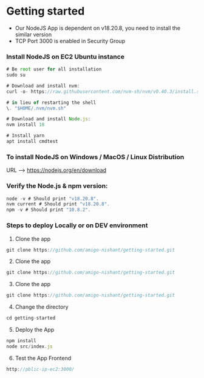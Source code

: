 # Getting started
- Our NodeJS App is dependent on v18.20.8, you need to install the similar version
- TCP Port 3000 is enabled in Security Group 

### Install NodeJS on EC2 Ubuntu instance
```jsx
# Be root user for all installation
sudo su

# Download and install nvm:
curl -o- https://raw.githubusercontent.com/nvm-sh/nvm/v0.40.3/install.sh | bash

# in lieu of restarting the shell
\. "$HOME/.nvm/nvm.sh"

# Download and install Node.js:
nvm install 18

# Install yarn
apt install cmdtest
```

### To install NodeJS on Windows / MacOS / Linux Distribution 
URL --> https://nodejs.org/en/download

### Verify the Node.js & npm version:
```jsx
node -v # Should print "v18.20.8".
nvm current # Should print "v18.20.8".
npm -v # Should print "10.8.2".
```

### Steps to deploy Locally or on DEV environment
1. Clone the app
```jsx
git clone https://github.com/amigo-nishant/getting-started.git
```

2. Clone the app
```jsx
git clone https://github.com/amigo-nishant/getting-started.git
```

3. Clone the app
```jsx
git clone https://github.com/amigo-nishant/getting-started.git
```

4. Change the directory
```jsx
cd getting-started
```

5. Deploy the App
```jsx
npm install
node src/index.js
```

6. Test the App Frontend
```jsx
http://pblic-ip-ec2:3000/
```
